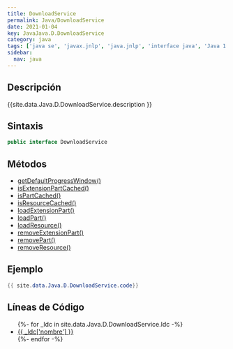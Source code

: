 ```yaml
---
title: DownloadService
permalink: Java/DownloadService
date: 2021-01-04
key: JavaJava.D.DownloadService
category: java
tags: ['java se', 'javax.jnlp', 'java.jnlp', 'interface java', 'Java 1.4.2']
sidebar: 
  nav: java
---
```


## Descripción
{{site.data.Java.D.DownloadService.description }}

## Sintaxis
~~~java
public interface DownloadService
~~~

## Métodos
* [getDefaultProgressWindow()](/Java/DownloadService/getDefaultProgressWindow)
* [isExtensionPartCached()](/Java/DownloadService/isExtensionPartCached)
* [isPartCached()](/Java/DownloadService/isPartCached)
* [isResourceCached()](/Java/DownloadService/isResourceCached)
* [loadExtensionPart()](/Java/DownloadService/loadExtensionPart)
* [loadPart()](/Java/DownloadService/loadPart)
* [loadResource()](/Java/DownloadService/loadResource)
* [removeExtensionPart()](/Java/DownloadService/removeExtensionPart)
* [removePart()](/Java/DownloadService/removePart)
* [removeResource()](/Java/DownloadService/removeResource)

## Ejemplo
~~~java
{{ site.data.Java.D.DownloadService.code}}
~~~

## Líneas de Código
<ul>
{%- for _ldc in site.data.Java.D.DownloadService.ldc -%}
   <li>
       <a href="{{_ldc['url'] }}">{{ _ldc['nombre'] }}</a>
   </li>
{%- endfor -%}
</ul>
